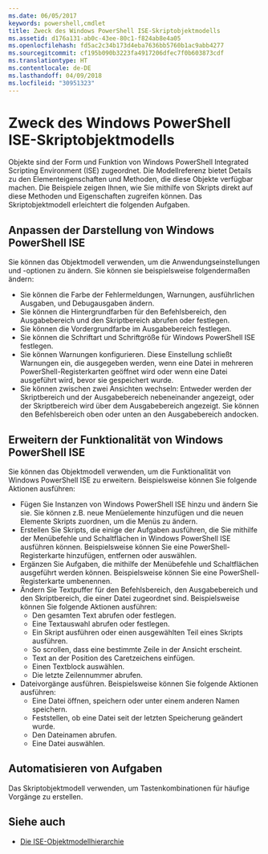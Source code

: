 ```yaml
---
ms.date: 06/05/2017
keywords: powershell,cmdlet
title: Zweck des Windows PowerShell ISE-Skriptobjektmodells
ms.assetid: d176a131-ab0c-43ee-80c1-f824ab8e4a05
ms.openlocfilehash: fd5ac2c34b173d4eba7636bb5760b1ac9abb4277
ms.sourcegitcommit: cf195b090b3223fa4917206dfec7f0b603873cdf
ms.translationtype: HT
ms.contentlocale: de-DE
ms.lasthandoff: 04/09/2018
ms.locfileid: "30951323"
---
```

# <a name="purpose-of-the-windows-powershell-ise-scripting-object-model"></a>Zweck des Windows PowerShell ISE-Skriptobjektmodells

Objekte sind der Form und Funktion von Windows PowerShell Integrated Scripting Environment (ISE) zugeordnet. Die Modellreferenz bietet Details zu den Elementeigenschaften und Methoden, die diese Objekte verfügbar machen. Die Beispiele zeigen Ihnen, wie Sie mithilfe von Skripts direkt auf diese Methoden und Eigenschaften zugreifen können. Das Skriptobjektmodell erleichtert die folgenden Aufgaben.

## <a name="customizing-the-appearance-of-windows-powershell-ise"></a>Anpassen der Darstellung von Windows PowerShell ISE

Sie können das Objektmodell verwenden, um die Anwendungseinstellungen und -optionen zu ändern. Sie können sie beispielsweise folgendermaßen ändern:

- Sie können die Farbe der Fehlermeldungen, Warnungen, ausführlichen Ausgaben, und Debugausgaben ändern.
- Sie können die Hintergrundfarben für den Befehlsbereich, den Ausgabebereich und den Skriptbereich abrufen oder festlegen.
- Sie können die Vordergrundfarbe im Ausgabebereich festlegen.
- Sie können die Schriftart und Schriftgröße für Windows PowerShell ISE festlegen.
- Sie können Warnungen konfigurieren. Diese Einstellung schließt Warnungen ein, die ausgegeben werden, wenn eine Datei in mehreren PowerShell-Registerkarten geöffnet wird oder wenn eine Datei ausgeführt wird, bevor sie gespeichert wurde.
- Sie können zwischen zwei Ansichten wechseln: Entweder werden der Skriptbereich und der Ausgabebereich nebeneinander angezeigt, oder der Skriptbereich wird über dem Ausgabebereich angezeigt. Sie können den Befehlsbereich oben oder unten an den Ausgabebereich andocken.

## <a name="enhancing-the-functionality-of-windows-powershell-ise"></a>Erweitern der Funktionalität von Windows PowerShell ISE

Sie können das Objektmodell verwenden, um die Funktionalität von Windows PowerShell ISE zu erweitern. Beispielsweise können Sie folgende Aktionen ausführen:

- Fügen Sie Instanzen von Windows PowerShell ISE hinzu und ändern Sie sie. Sie können z.B. neue Menüelemente hinzufügen und die neuen Elemente Skripts zuordnen, um die Menüs zu ändern.
- Erstellen Sie Skripts, die einige der Aufgaben ausführen, die Sie mithilfe der Menübefehle und Schaltflächen in Windows PowerShell ISE ausführen können. Beispielsweise können Sie eine PowerShell-Registerkarte hinzufügen, entfernen oder auswählen.
- Ergänzen Sie Aufgaben, die mithilfe der Menübefehle und Schaltflächen ausgeführt werden können. Beispielsweise können Sie eine PowerShell-Registerkarte umbenennen.
- Ändern Sie Textpuffer für den Befehlsbereich, den Ausgabebereich und den Skriptbereich, die einer Datei zugeordnet sind. Beispielsweise können Sie folgende Aktionen ausführen:
  - Den gesamten Text abrufen oder festlegen.
  - Eine Textauswahl abrufen oder festlegen.
  - Ein Skript ausführen oder einen ausgewählten Teil eines Skripts ausführen.
  - So scrollen, dass eine bestimmte Zeile in der Ansicht erscheint.
  - Text an der Position des Caretzeichens einfügen.
  - Einen Textblock auswählen.
  - Die letzte Zeilennummer abrufen.
- Dateivorgänge ausführen. Beispielsweise können Sie folgende Aktionen ausführen:
  - Eine Datei öffnen, speichern oder unter einem anderen Namen speichern.
  - Feststellen, ob eine Datei seit der letzten Speicherung geändert wurde.
  - Den Dateinamen abrufen.
  - Eine Datei auswählen.

## <a name="automating-tasks"></a>Automatisieren von Aufgaben

Das Skriptobjektmodell verwenden, um Tastenkombinationen für häufige Vorgänge zu erstellen.

## <a name="see-also"></a>Siehe auch

- [Die ISE-Objektmodellhierarchie](The-ISE-Object-Model-Hierarchy.md)
